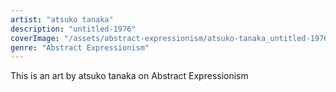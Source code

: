 ```yaml
---
artist: "atsuko tanaka"
description: "untitled-1976"
coverImage: "/assets/abstract-expressionism/atsuko-tanaka_untitled-1976.jpg"
genre: "Abstract Expressionism"
---
```

This is an art by atsuko tanaka on Abstract Expressionism

